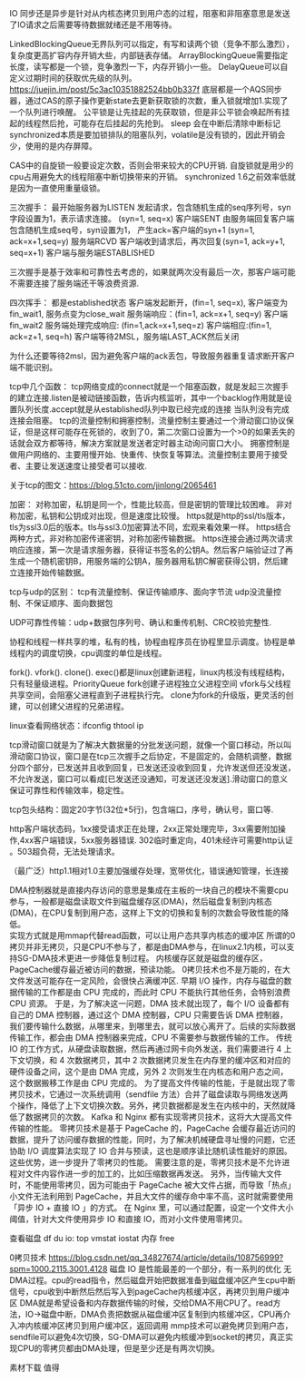 IO 同步还是异步是针对从内核态拷贝到用户态的过程，阻塞和非阻塞意思是发送了IO请求之后需要等待数据就绪还是不用等待。


LinkedBlockingQueue无界队列可以指定，有写和读两个锁（竞争不那么激烈），复杂度更高扩容内存开销大些，内部链表存储。
ArrayBlockingQueue需要指定长度，读写都是一个锁，竞争激烈一下，内存开销小一些。
DelayQueue可以自定义过期时间的获取优先级的队列。
https://juejin.im/post/5c3ac10351882524bb0b337f
底层都是一个AQS同步器，通过CAS的原子操作更新state去更新获取锁的次数，重入锁就增加1.实现了一个队列进行唤醒。
公平锁是让先挂起的先获取锁，但是非公平锁会唤起所有挂起的线程然后抢，可能存在后挂起的先抢到。
sleep 会在中断后清除中断标记
synchronized本质是要加锁排队的阻塞队列，volatile是没有锁的，因此开销会少，使用的是内存屏障。

CAS中的自旋锁一般要设定次数，否则会带来较大的CPU开销.
自旋锁就是用少的cpu占用避免大的线程阻塞中断切换带来的开销。
synchronized 1.6之前效率低就是因为一直使用重量级锁。


三次握手：
最开始服务器为LISTEN
发起请求，包含随机生成的seq序列号，syn字段设置为1，表示请求连接。 (syn=1, seq=x) 客户端SENT
由服务端回复客户端包含随机生成seq号，syn设置为1， 产生ack=客户端的syn+1  (syn=1, ack=x+1,seq=y) 服务端RCVD
客户端收到请求后，再次回复(syn=1, ack=y+1, seq=x+1) 客户端与服务端ESTABLISHED

三次握手是基于效率和可靠性去考虑的，如果就两次没有最后一次，那客户端可能不需要连接了服务端还干等浪费资源.

四次挥手：
都是established状态
客户端发起断开，(fin=1, seq=x),  客户端变为fin_wait1, 服务点变为close_wait 
服务端响应：(fin=1, ack=x+1, seq=y)  客户端fin_wait2
服务端处理完成响应: (fin=1,ack=x+1,seq=z)
客户端相应:(fin=1, ack=z+1, seq=h) 客户端等待2MSL，服务端LAST_ACK然后关闭

为什么还要等待2msl，因为避免客户端的ack丢包，导致服务器重复请求断开客户端不能识别。

tcp中几个函数：
tcp网络变成的connect就是一个阻塞函数，就是发起三次握手的建立连接.listen是被动链接函数，告诉内核监听，其中一个backlog作用就是设置队列长度.accept就是从established队列中取已经完成的连接 当队列没有完成连接会阻塞。
tcp的流量控制和拥塞控制，流量控制主要通过一个滑动窗口协议保证，但是这样可能存在死锁的，收到了0，第二次窗口设置为一个>0的如果丢失的话就会双方都等待，解决方案就是发送者定时器主动询问窗口大小。
拥塞控制是做用户网络的、主要用慢开始、快重传、快恢复等算法。流量控制主要用于接受者、主要让发送速度让接受者可以接收.

关于tcp的图文：https://blog.51cto.com/jinlong/2065461

加密：
对称加密，私钥是同一个，性能比较高，但是密钥的管理比较困难。
非对称加密，私钥和公钥成对出现，但是速度比较慢。
https就是http的ssl/tls版本，tls为ssl3.0后的版本。tls与ssl3.0加密算法不同，宏观来看效果一样。
https结合两种方式，非对称加密传递密钥，对称加密传输数据。
https连接会通过两次请求响应连接，第一次是请求服务器，获得证书签名的公钥A。然后客户端验证过了再生成一个随机密钥B，用服务端的公钥A，服务器用私钥C解密获得公钥，然后建立连接开始传输数据。

tcp与udp的区别：
tcp有流量控制、保证传输顺序、面向字节流
udp没流量控制、不保证顺序、面向数据包

UDP可靠性传输：udp+数据包序列号、确认和重传机制、CRC校验完整性.

协程和线程一样共享的堆，私有的栈，协程由程序员在协程里显示调度。协程是单线程内的调度切换，cpu调度的单位是线程。

fork(). vfork(). clone(). exec()都是linux创建新进程，linux内核没有线程结构，只有轻量级进程。PriorityQueue
fork创建子进程独立父进程空间
vfork与父线程共享空间，会阻塞父进程直到子进程执行完。
clone为fork的升级版，更灵活的创建，可以创建父进程的兄弟进程。

linux查看网络状态：ifconfig  thtool ip

tcp滑动窗口就是为了解决大数据量的分批发送问题，就像一个窗口移动，所以叫滑动窗口协议，窗口是在tcp三次握手之后协定，不是固定的，会随机调整，数据分四个部分，已发送并且收到回复，已发送还没收到回复，允许发送但还没发送，不允许发送，窗口可以看成[已发送还没通知，可发送还没发送].滑动窗口的意义保证可靠性和传输效率，稳定性。

tcp包头结构：固定20字节(32位*5行)，包含端口，序号，确认号，窗口等.

http客户端状态码，1xx接受请求正在处理，2xx正常处理完毕，3xx需要附加操作,4xx客户端错误，5xx服务器错误.
302临时重定向，401未经许可需要http认证 。503超负荷，无法处理请求。

（最广泛）http1.1相对1.0主要加强缓存处理，宽带优化，错误通知管理，长连接


DMA控制器就是直接内存访问的意思是集成在主板的一块自己的模块不需要cpu参与，一般都是磁盘读取文件到磁盘缓存区(DMA)，然后磁盘复制到内核态(DMA)，在CPU复制到用户态，这样上下文的切换和复制的次数会导致性能的降低。  
实现方式就是用mmap代替read函数，可以让用户态共享内核态的缓冲区
所谓的0拷贝并非无拷贝，只是CPU不参与了，都是由DMA参与，在linux2.1内核，可以支持SG-DMA技术更进一步降低复制过程。
内核缓存区就是磁盘的缓存区，PageCache缓存最近被访问的数据，预读功能。
0拷贝技术也不是万能的，在大文件发送可能存在一定风险，会很快占满缓冲区.
早期 I/O 操作，内存与磁盘的数据传输的工作都是由 CPU 完成的，而此时 CPU 不能执行其他任务，会特别浪费 CPU 资源。
于是，为了解决这一问题，DMA 技术就出现了，每个 I/O 设备都有自己的 DMA 控制器，通过这个 DMA 控制器，CPU 只需要告诉 DMA 控制器，我们要传输什么数据，从哪里来，到哪里去，就可以放心离开了。后续的实际数据传输工作，都会由 DMA 控制器来完成，CPU 不需要参与数据传输的工作。
传统 IO 的工作方式，从硬盘读取数据，然后再通过网卡向外发送，我们需要进行 4 上下文切换，和 4 次数据拷贝，其中 2 次数据拷贝发生在内存里的缓冲区和对应的硬件设备之间，这个是由 DMA 完成，另外 2 次则发生在内核态和用户态之间，这个数据搬移工作是由 CPU 完成的。
为了提高文件传输的性能，于是就出现了零拷贝技术，它通过一次系统调用（sendfile 方法）合并了磁盘读取与网络发送两个操作，降低了上下文切换次数。另外，拷贝数据都是发生在内核中的，天然就降低了数据拷贝的次数。
Kafka 和 Nginx 都有实现零拷贝技术，这将大大提高文件传输的性能。
零拷贝技术是基于 PageCache 的，PageCache 会缓存最近访问的数据，提升了访问缓存数据的性能，同时，为了解决机械硬盘寻址慢的问题，它还协助 I/O 调度算法实现了 IO 合并与预读，这也是顺序读比随机读性能好的原因。这些优势，进一步提升了零拷贝的性能。
需要注意的是，零拷贝技术是不允许进程对文件内容作进一步的加工的，比如压缩数据再发送。
另外，当传输大文件时，不能使用零拷贝，因为可能由于 PageCache 被大文件占据，而导致「热点」小文件无法利用到 PageCache，并且大文件的缓存命中率不高，这时就需要使用「异步 IO + 直接 IO 」的方式。
在 Nginx 里，可以通过配置，设定一个文件大小阈值，针对大文件使用异步 IO 和直接 IO，而对小文件使用零拷贝。


查看磁盘 df du
io: top vmstat  iostat
内存 free 




0拷贝技术
https://blog.csdn.net/qq_34827674/article/details/108756999?spm=1000.2115.3001.4128
磁盘 IO 是性能最差的一个部分，有一系列的优化
无DMA过程。cpu的read指令，然后磁盘开始把数据准备到磁盘缓冲区产生cpu中断信号，cpu收到中断然后然后写入到pageCache内核缓冲区，再拷贝到用户缓冲区
DMA就是希望设备和内存数据传输的时候，交给DMA不用CPU了。read方法，IO->磁盘中断，DMA负责把数据从磁盘缓冲区复制到内核缓冲区，CPU再介入冲内核缓冲区拷贝到用户缓冲区，返回调用
mmp技术可以避免拷贝到用户态，sendfile可以避免4次切换，SG-DMA可以避免内核缓冲到socket的拷贝，真正实现CPU的零拷贝都由DMA处理，但是至少还是有两次切换。



素材下载
值得
